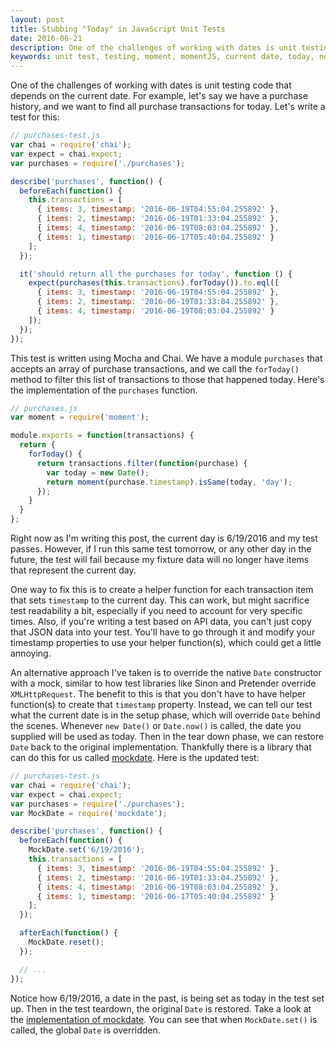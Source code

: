 ```yaml
---
layout: post
title: Stubbing "Today" in JavaScript Unit Tests
date: 2016-06-21
description: One of the challenges of working with dates is unit testing code that depends on the current date. Let's look at how to stub out "today".
keywords: unit test, testing, moment, momentJS, current date, today, now, mocking Date, mock Date, fake Date, sinon Date, fake Date, stub Date, spy Date, spy moment, mock moment
---
```


One of the challenges of working with dates is unit testing code that depends on the current date. For example, let's say we have a purchase history, and we want to find all purchase transactions for today. Let's write a test for this:

```js
// purchases-test.js
var chai = require('chai');
var expect = chai.expect;
var purchases = require('./purchases');

describe('purchases', function() {
  beforeEach(function() {
    this.transactions = [
      { items: 3, timestamp: '2016-06-19T04:55:04.255892' },
      { items: 2, timestamp: '2016-06-19T01:33:04.255892' },
      { items: 4, timestamp: '2016-06-19T08:03:04.255892' },
      { items: 1, timestamp: '2016-06-17T05:40:04.255892' }
    ];
  });

  it('should return all the purchases for today', function () {
    expect(purchases(this.transactions).forToday()).to.eql([
      { items: 3, timestamp: '2016-06-19T04:55:04.255892' },
      { items: 2, timestamp: '2016-06-19T01:33:04.255892' },
      { items: 4, timestamp: '2016-06-19T08:03:04.255892' }
    ]);
  });
});
```

This test is written using Mocha and Chai. We have a module `purchases` that accepts an array of purchase transactions, and we call the `forToday()` method to filter this list of transactions to those that happened today. Here's the implementation of the `purchases` function.

```js
// purchases.js
var moment = require('moment');

module.exports = function(transactions) {
  return {
    forToday() {
      return transactions.filter(function(purchase) {
        var today = new Date();
        return moment(purchase.timestamp).isSame(today, 'day');
      });
    }
  }
};
```

Right now as I'm writing this post, the current day is 6/19/2016 and my test passes. However, if I run this same test tomorrow, or any other day in the future, the test will fail because my fixture data will no longer have items that represent the current day.

One way to fix this is to create a helper function for each transaction item that sets `timestamp` to the current day. This can work, but might sacrifice test readability a bit, especially if you need to account for very specific times. Also, if you're writing a test based on API data, you can't just copy that JSON data into your test. You'll have to go through it and modify your timestamp properties to use your helper function(s), which could get a little annoying.

An alternative approach I've taken is to override the native `Date` constructor with a mock, similar to how test libraries like Sinon and Pretender override `XMLHttpRequest`. The benefit to this is that you don't have to have helper function(s) to create that `timestamp` property. Instead, we can tell our test what the current date is in the setup phase, which will override `Date` behind the scenes. Whenever `new Date()` or `Date.now()` is called, the date you supplied will be used as today. Then in the tear down phase, we can restore `Date` back to the original implementation. Thankfully there is a library that can do this for us called <a href="https://www.npmjs.com/package/mockdate" target="_blank">mockdate</a>. Here is the updated test:

```js
// purchases-test.js
var chai = require('chai');
var expect = chai.expect;
var purchases = require('./purchases');
var MockDate = require('mockdate');

describe('purchases', function() {
  beforeEach(function() {
    MockDate.set('6/19/2016');
    this.transactions = [
      { items: 3, timestamp: '2016-06-19T04:55:04.255892' },
      { items: 2, timestamp: '2016-06-19T01:33:04.255892' },
      { items: 4, timestamp: '2016-06-19T08:03:04.255892' },
      { items: 1, timestamp: '2016-06-17T05:40:04.255892' }
    ];
  });

  afterEach(function() {
    MockDate.reset();
  });

  // ...
});
```

Notice how 6/19/2016, a date in the past, is being set as today in the test set up. Then in the test teardown, the original `Date` is restored. Take a look at the <a href="https://github.com/boblauer/MockDate/blob/master/src/mockdate.js" target="_blank">implementation of mockdate</a>. You can see that when `MockDate.set()` is called, the global `Date` is overridden.
